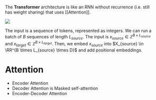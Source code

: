 The **Transformer** architecture is like an RNN without recurrence (i.e. still has weight sharing) that uses [[Attention]]. 

![](https://i.stack.imgur.com/eAKQu.png)

The input is a sequence of tokens, represented as integers. We can run a batch of $B$ sequences of length $L_{source}$. The input is $x_{source} \in \mathbb{Z}^{B \times L_{source}}$ and $x_{target} \in \mathbb{Z}^{B \times L_{target}}$. Then, we embed $x_{source}$ into $X_{source} \in \RR^{B \times L_{source} \times D}$ and add positional embeddings.

# Attention

* Encoder Attention
* Decoder Attention is Masked self-attention
* Encoder-Decoder Attention
